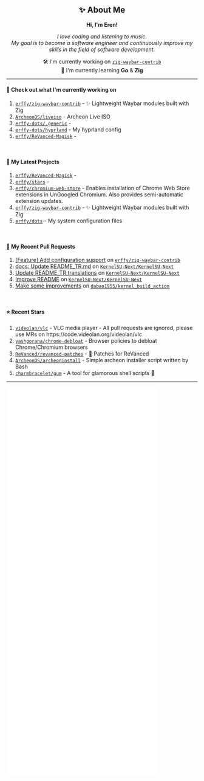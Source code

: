 <h2 align="center">✨ About Me</h2>

<p align="center">
  <b>Hi, I'm Eren!</b>
</p>

<p align="center">
  <i>
    I love coding and listening to music.<br/>
    My goal is to become a software engineer and continuously improve my skills in the field of software development.
  </i>
</p>

<p align="center">
  🛠️ I'm currently working on <a href="https://github.com/erffy/zig-waybar-contrib" target="_blank"><code>zig-waybar-contrib</code></a><br/>
  🌱 I'm currently learning <b>Go</b> & <b>Zig</b>
</p>

---

<h4>👷 Check out what I'm currently working on</h4>
<ol>
  <li>
    <a href="https://github.com/erffy/zig-waybar-contrib" target="_blank"><code>erffy/zig-waybar-contrib</code></a> - ✨ Lightweight Waybar modules built with Zig
  </li>
  <li>
    <a href="https://github.com/ArcheonOS/liveiso" target="_blank"><code>ArcheonOS/liveiso</code></a> - Archeon Live ISO
  </li>
  <li>
    <a href="https://github.com/erffy-dots/.generic" target="_blank"><code>erffy-dots/.generic</code></a> - 
  </li>
  <li>
    <a href="https://github.com/erffy-dots/hyprland" target="_blank"><code>erffy-dots/hyprland</code></a> - My hyprland config
  </li>
  <li>
    <a href="https://github.com/erffy/ReVanced-Magisk" target="_blank"><code>erffy/ReVanced-Magisk</code></a> - 
  </li>
</ol>

<br/>

<h4>🌱 My Latest Projects</h4>
<ol>
  <li>
    <a href="https://github.com/erffy/ReVanced-Magisk" target="_blank"><code>erffy/ReVanced-Magisk</code></a> - 
  </li>
  <li>
    <a href="https://github.com/erffy/stars" target="_blank"><code>erffy/stars</code></a> - 
  </li>
  <li>
    <a href="https://github.com/erffy/chromium-web-store" target="_blank"><code>erffy/chromium-web-store</code></a> - Enables installation of Chrome Web Store extensions in UnGoogled Chromium. Also provides semi-automatic extension updates.
  </li>
  <li>
    <a href="https://github.com/erffy/zig-waybar-contrib" target="_blank"><code>erffy/zig-waybar-contrib</code></a> - ✨ Lightweight Waybar modules built with Zig
  </li>
  <li>
    <a href="https://github.com/erffy/dots" target="_blank"><code>erffy/dots</code></a> - My system configuration files
  </li>
</ol>

<br/>

<h4>🔨 My Recent Pull Requests</h4>
<ol>
  <li>
    <a href="https://github.com/erffy/zig-waybar-contrib/pull/2" target="_blank">[Feature] Add configuration support</a> on
    <a href="https://github.com/erffy/zig-waybar-contrib" target="_blank"><code>erffy/zig-waybar-contrib</code></a>
  </li>
  <li>
    <a href="https://github.com/KernelSU-Next/KernelSU-Next/pull/598" target="_blank">docs: Update README_TR.md</a> on
    <a href="https://github.com/KernelSU-Next/KernelSU-Next" target="_blank"><code>KernelSU-Next/KernelSU-Next</code></a>
  </li>
  <li>
    <a href="https://github.com/KernelSU-Next/KernelSU-Next/pull/597" target="_blank">Update README_TR translations</a> on
    <a href="https://github.com/KernelSU-Next/KernelSU-Next" target="_blank"><code>KernelSU-Next/KernelSU-Next</code></a>
  </li>
  <li>
    <a href="https://github.com/KernelSU-Next/KernelSU-Next/pull/562" target="_blank">Improve README</a> on
    <a href="https://github.com/KernelSU-Next/KernelSU-Next" target="_blank"><code>KernelSU-Next/KernelSU-Next</code></a>
  </li>
  <li>
    <a href="https://github.com/dabao1955/kernel_build_action/pull/119" target="_blank">Make some improvements</a> on
    <a href="https://github.com/dabao1955/kernel_build_action" target="_blank"><code>dabao1955/kernel_build_action</code></a>
  </li>
</ol>

<br/>

<h4>⭐ Recent Stars</h4>
<ol>
  <li>
    <a href="https://github.com/videolan/vlc" target="_blank"><code>videolan/vlc</code></a> - VLC media player - All pull requests are ignored, please use MRs on https://code.videolan.org/videolan/vlc
  </li>
  <li>
    <a href="https://github.com/yashgorana/chrome-debloat" target="_blank"><code>yashgorana/chrome-debloat</code></a> - Browser policies to debloat Chrome/Chromium browsers
  </li>
  <li>
    <a href="https://github.com/ReVanced/revanced-patches" target="_blank"><code>ReVanced/revanced-patches</code></a> - 🧩 Patches for ReVanced
  </li>
  <li>
    <a href="https://github.com/ArcheonOS/archeoninstall" target="_blank"><code>ArcheonOS/archeoninstall</code></a> - Simple archeon installer script written by Bash
  </li>
  <li>
    <a href="https://github.com/charmbracelet/gum" target="_blank"><code>charmbracelet/gum</code></a> - A tool for glamorous shell scripts 🎀
  </li>
</ol>

---

<p align="left">
  <img src="https://raw.githubusercontent.com/erffy/erffy/main/github-metrics.svg" alt="GitHub Metrics"/>
</p>
